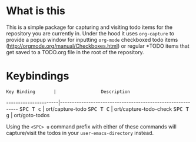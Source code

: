 # What is this
This is a simple package for capturing and visiting todo items for
the repository you are currently in. Under the hood it uses
`org-capture` to provide a popup window for inputting `org-mode`
checkboxed todo items (http://orgmode.org/manual/Checkboxes.html)
or regular *TODO items that get saved to a TODO.org file in the
root of the repository.

# Keybindings

    Key Binding       |                 Description
----------------------|------------------------------------------------------------
<kbd>SPC T c</kbd>    | ort/capture-todo
<kbd>SPC T C</kbd>    | ort/capture-todo-check
<kbd>SPC T g</kbd>    | ort/goto-todos

Using the `<SPC> u` command prefix with either of these commands will
capture/visit the todos in your `user-emacs-directory` instead.
